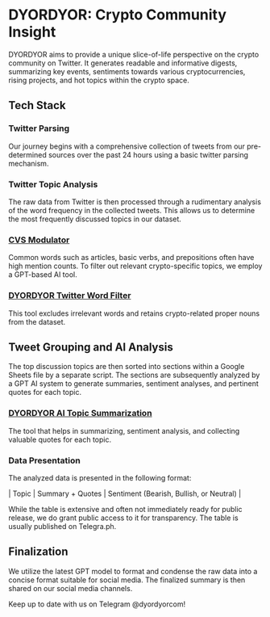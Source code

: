 # DYORDYOR: Crypto Community Insight
DYORDYOR aims to provide a unique slice-of-life perspective on the crypto community on Twitter. It generates readable and informative digests, summarizing key events, sentiments towards various cryptocurrencies, rising projects, and hot topics within the crypto space.

## Tech Stack
### Twitter Parsing
Our journey begins with a comprehensive collection of tweets from our pre-determined sources over the past 24 hours using a basic twitter parsing mechanism.

### Twitter Topic Analysis
The raw data from Twitter is then processed through a rudimentary analysis of the word frequency in the collected tweets. This allows us to determine the most frequently discussed topics in our dataset.

### [CVS Modulator]([url](https://github.com/dyordyor/dyordyor/blob/main/CSV%20moderator%20-%20dyordyor.ipynb))
Common words such as articles, basic verbs, and prepositions often have high mention counts. To filter out relevant crypto-specific topics, we employ a GPT-based AI tool.

### [DYORDYOR Twitter Word Filter]([url](https://github.com/dyordyor/dyordyor/blob/main/DYORDYOR%20Twitter%20Word%20Filter.py))
This tool excludes irrelevant words and retains crypto-related proper nouns from the dataset.

## Tweet Grouping and AI Analysis
The top discussion topics are then sorted into sections within a Google Sheets file by a separate script. The sections are subsequently analyzed by a GPT AI system to generate summaries, sentiment analyses, and pertinent quotes for each topic.

### [DYORDYOR AI Topic Summarization]([url](https://github.com/dyordyor/dyordyor/blob/main/DYORDYOR%20AI%20Topic%20summarization%20and%20Sentiment%20Analysis.py))
The tool that helps in summarizing, sentiment analysis, and collecting valuable quotes for each topic.

### Data Presentation
The analyzed data is presented in the following format:

| Topic | Summary + Quotes | Sentiment (Bearish, Bullish, or Neutral) |

While the table is extensive and often not immediately ready for public release, we do grant public access to it for transparency. The table is usually published on Telegra.ph.

## Finalization
We utilize the latest GPT model to format and condense the raw data into a concise format suitable for social media. The finalized summary is then shared on our social media channels.

Keep up to date with us on Telegram @dyordyorcom!
